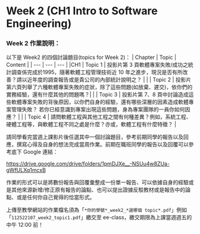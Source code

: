 # Week 2 (CH1 Intro to Software Engineering)

### Week 2 作業說明：

以下是 Week2 的四個討論題目(topics for Week 2)：
| Chapter | Topic | Content |
| --- | --- | --- |
|CH1  | Topic 1 | 投影片第 3 頁軟體專案失敗/成功之統計調查係完成於1995，隨著軟體工程管理技術近 10 年之進步，現況是否有所改善？請以近年度的調查報告或是貴公司的內部統計說明之？ |
| | Topic 2 | 投影片第六頁列舉了六種軟體專案失敗的症狀，除了這些問題(如放棄、遲交)，依你們的實務經驗，還有什麼其他的問題嗎？|
| | Topic 3 | 投影片第 7、8 頁中討論造成這些軟體專案失敗的背後原因，以你們自身的經驗，還有哪些深層的因素造成軟體專案管理失敗？ 若你已經意識到專案出現這些問題，身為專案團隊的一員你如何因應？ |
| | Topic 4 | 請問軟體工程與其他工程之間有何種差異？例如，系統工程、硬體工程等，與軟體工程不同之處是什麼？亦或，軟體工程有什麼特徵？ |


請同學看完當週上課影片後任選其中一個討論題目，參考前期同學的報告以及回應，撰寫心得及自身的想法完成當周作業。前期在職班同學的報告以及回覆可以參考底下 Google 連結：

https://drive.google.com/drive/folders/1pmDJXe__-NSUu4w8ZUa-gWfULXq1mcxB


作業的形式可以是將數份報告與回覆彙整成一份單一報告、可以依據自身的經驗或是其他來源新增/修正原有報告的論點、也可以提出證據反駁教材或是報告中的論點、或是任何你自己覺得的恰當形式。


上傳至教學網站的作業檔名須為「`*你的學號*_week2_*選哪個 topic*.pdf`」例如「`112522107_week2_topic1.pdf`」繳交至 ee-class，繳交期限為上課當週週五的中午 12:00 前！
